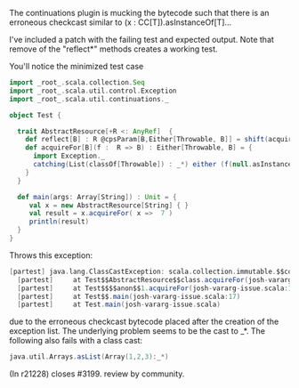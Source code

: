 The continuations plugin is mucking the bytecode such that there is an erroneous checkcast similar to  (x : CC[T]).asInstanceOf[T]...

I've included a patch with the failing test and expected output.   Note that remove of the "reflect*" methods creates a working test.

You'll notice the minimized test case

```scala
import _root_.scala.collection.Seq
import _root_.scala.util.control.Exception
import _root_.scala.util.continuations._

object Test {

  trait AbstractResource[+R <: AnyRef]  {
    def reflect[B] : R @cpsParam[B,Either[Throwable, B]] = shift(acquireFor)
    def acquireFor[B](f :  R => B) : Either[Throwable, B] = {
      import Exception._
      catching(List(classOf[Throwable]) : _*) either (f(null.asInstanceOf[R]))
    }
  }  

  def main(args: Array[String]) : Unit = {
     val x = new AbstractResource[String] { }
     val result = x.acquireFor( x =>  7 )
     println(result)
  }
}
```

Throws this exception: 

```scala
[partest] java.lang.ClassCastException: scala.collection.immutable.$$colon$$colon cannot be cast to java.lang.Class
  [partest] 	at Test$$AbstractResource$$class.acquireFor(josh-vararg-issue.scala:11)
  [partest] 	at Test$$$$anon$$1.acquireFor(josh-vararg-issue.scala:16)
  [partest] 	at Test$$.main(josh-vararg-issue.scala:17)
  [partest] 	at Test.main(josh-vararg-issue.scala)
```

due to the erroneous checkcast bytecode placed after the creation of the exception list.
The underlying problem seems to be the cast to _*. The following also fails with a class cast:
```scala
java.util.Arrays.asList(Array(1,2,3):_*)
```
(In r21228) closes #3199. review by community.
